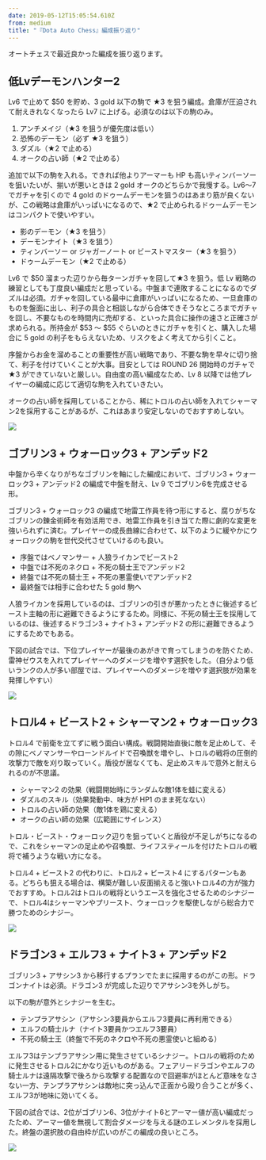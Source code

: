 ```yaml
---
date: 2019-05-12T15:05:54.610Z
from: medium
title: "『Dota Auto Chess』編成振り返り"
---
```


オートチェスで最近良かった編成を振り返ります。

## 低Lvデーモンハンター2

Lv6 で止めて $50 を貯め、3 gold 以下の駒で ★3 を狙う編成。倉庫が圧迫されて耐えきれなくなったら Lv7 に上げる。必須なのは以下の駒のみ。

1.  アンチメイジ（★3 を狙うが優先度は低い）
2.  恐怖のデーモン（必ず ★3 を狙う）
3.  ダズル（★2 で止める）
4.  オークの占い師（★2 で止める）

追加で以下の駒を入れる。できれば他よりアーマーも HP も高いティンバーソーを狙いたいが、揃いが悪いときは 2 gold オークのどちらかで我慢する。Lv6〜7 でガチャを引くので 4 gold のドゥームデーモンを狙うのはあまり筋が良くないが、この戦略は倉庫がいっぱいになるので、★2 で止められるドゥームデーモンはコンパクトで使いやすい。

- 影のデーモン（★3 を狙う）
- デーモンナイト（★3 を狙う）
- ティンバーソー or ジャガーノート or ビーストマスター（★3 を狙う）
- ドゥームデーモン（★2 で止める）

Lv6 で $50 溜まった辺りから毎ターンガチャを回して★3 を狙う。低 Lv 戦略の練習としても丁度良い編成だと思っている。中盤まで連敗することになるのでダズルは必須。ガチャを回している最中に倉庫がいっぱいになるため、一旦倉庫のものを盤面に出し、利子の具合と相談しながら合体できそうなところまでガチャを回し、不要なものを時間内に売却する、といった具合に操作の速さと正確さが求められる。所持金が $53 〜 $55 ぐらいのときにガチャを引くと、購入した場合に 5 gold の利子をもらえないため、リスクをよく考えてから引くこと。

序盤からお金を溜めることの重要性が高い戦略であり、不要な駒を早々に切り捨て、利子を付けていくことが大事。目安としては ROUND 26 開始時のガチャで ★3 ができていないと厳しい。自由度の高い編成なため、Lv 8 以降では他プレイヤーの編成に応じて適切な駒を入れていきたい。

オークの占い師を採用していることから、稀にトロルの占い師を入れてシャーマン2を採用することがあるが、これはあまり安定しないのでおすすめしない。

![](https://cdn-images-1.medium.com/max/1200/1*BH35t0TzFdnXRPSAALJH1Q.png)

## ゴブリン3 + ウォーロック3 + アンデッド2

中盤から辛くなりがちなゴブリンを軸にした編成において、ゴブリン3 + ウォーロック3 + アンデッド2 の編成で中盤を耐え、Lv 9 でゴブリン6を完成させる形。

ゴブリン3 + ウォーロック3 の編成で地雷工作員を待つ形にすると、腐りがちなゴブリンの錬金術師を有効活用でき、地雷工作員を引き当てた際に劇的な変更を強いられずに済む。プレイヤーの成長曲線に合わせて、以下のように緩やかにウォーロックの駒を世代交代させていけるのも良い。

- 序盤ではベノマンサー + 人狼ライカンでビースト2
- 中盤では不死のネクロ + 不死の騎士王でアンデッド2
- 終盤では不死の騎士王 + 不死の悪霊使いでアンデッド2
- 最終盤では相手に合わせた 5 gold 駒へ

人狼ライカンを採用しているのは、ゴブリンの引きが悪かったときに後述するビースト主軸の形に避難できるようにするため。同様に、不死の騎士王を採用しているのは、後述するドラゴン3 + ナイト3 + アンデッド2 の形に避難できるようにするためでもある。

下図の試合では、下位プレイヤーが最後のあがきで育ってしまうのを防ぐため、雷神ゼウスを入れてプレイヤーへのダメージを増やす選択をした。（自分より低いランクの人が多い部屋では、プレイヤーへのダメージを増やす選択肢が効果を発揮しやすい）

![](https://cdn-images-1.medium.com/max/1200/0*Cum5vAC922PpyDrL)

## トロル4 + ビースト2 + シャーマン2 + ウォーロック3

トロル4 で前衛を立てずに戦う面白い構成。戦闘開始直後に敵を足止めして、その隙にベノマンサーやローンドルイドで召喚獣を増やし、トロルの戦将の圧倒的攻撃力で敵を刈り取っていく。盾役が居なくても、足止めスキルで意外と耐えられるのが不思議。

- シャーマン2 の効果（戦闘開始時にランダムな敵1体を蛙に変える）
- ダズルのスキル（効果発動中、味方が HP1 のまま死なない）
- トロルの占い師の効果（敵1体を鶏に変える）
- オークの占い師の効果（広範囲にサイレンス）

トロル・ビースト・ウォーロック辺りを狙っていくと盾役が不足しがちになるので、これをシャーマンの足止めや召喚獣、ライフスティールを付けたトロルの戦将で補うような戦い方になる。

トロル4 + ビースト2 の代わりに、トロル2 + ビースト4 にするパターンもある。どちらも狙える場合は、構築が難しい反面揃えると強いトロル4の方が強力でおすすめ。トロル2はトロルの戦将というエースを強化させるためのシナジーで、トロル4はシャーマンやプリースト、ウォーロックを駆使しながら総合力で勝つためのシナジー。

![](https://cdn-images-1.medium.com/max/1200/0*E8WmENBpFo26zhkO)

## ドラゴン3 + エルフ3 + ナイト3 + アンデッド2

ゴブリン3 + アサシン3 から移行するプランでたまに採用するのがこの形。ドラゴンナイトは必須。ドラゴン3 が完成した辺りでアサシン3を外しがち。

以下の駒が意外とシナジーを生む。

- テンプラアサシン（アサシン3要員からエルフ3要員に再利用できる）
- エルフの騎士ルナ（ナイト3要員かつエルフ3要員）
- 不死の騎士王（終盤で不死のネクロや不死の悪霊使いと組める）

エルフ3はテンプラアサシン用に発生させているシナジー。トロルの戦将のために発生させるトロル2にかなり近いものがある。フェアリードラゴンやエルフの騎士ルナは遠隔攻撃で後ろから攻撃する配置なので回避率がほとんど意味をなさない一方、テンプラアサシンは敵地に突っ込んで正面から殴り合うことが多く、エルフ3が地味に効いてくる。

下図の試合では、2位がゴブリン6、3位がナイト6とアーマー値が高い編成だったため、アーマー値を無視して割合ダメージを与える謎のエレメンタルを採用した。終盤の選択肢の自由枠が広いのがこの編成の良いところ。

![](https://cdn-images-1.medium.com/max/1200/0*uaEMdJDpi3B-H16R)
